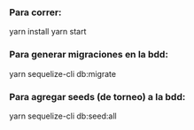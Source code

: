 ### Para correr:
yarn install
yarn start

### Para generar migraciones en la bdd:
yarn sequelize-cli db:migrate

### Para agregar seeds (de torneo) a la bdd:
yarn sequelize-cli db:seed:all